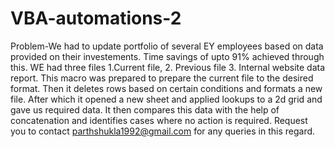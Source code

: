 # VBA-automations-2
Problem-We had to update portfolio of several EY employees based on data provided on their investements.
Time savings of upto 91% achieved through this.
WE had three files 1.Current file, 2. Previous file 3. Internal website data report.
This macro was prepared to prepare the current file to the desired format.
Then it deletes rows based on certain conditions and formats a new file.
After which it opened a new sheet and applied lookups to a 2d grid and gave us required data.
It then compares this data with the help of concatenation and identifies cases where no action is required.
Request you to contact parthshukla1992@gmail.com for any queries in this regard.
